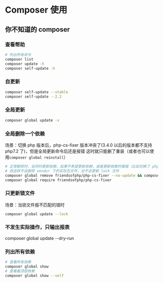 # Composer 使用

## 你不知道的 composer

### 查看帮助

```bash
# 列出所有命令
composer list
composer update -h
composer self-update -h
```

### 自更新

```bash
composer self-update --stable
composer self-update --2.2
```

### 全局更新

```bash
composer global update -v
```

### 全局删除一个依赖

场景：切换 php 版本后，php-cs-fixer 版本冲突了(3.4.0 以后的版本都不支持 php7.2 了)，但是全局更新命令后还是报错
这时就只能删了重装（或者也可以使用`composer global reinstall`）

```bash
# 正常删除时，会同时更新依赖，如果不希望更新依赖，或者更新依赖时报错（比如切换了 php 版本后，有些依赖就会有版本冲突），这时，可以加上 --no-update
# 但这样不会删除 vendor 下的实际包文件，也不会更新 lock 文件
composer global remove friendsofphp/php-cs-fixer --no-update && composer global update --lock
composer global require friendsofphp/php-cs-fixer
```

### 只更新锁文件

场景：当锁文件报不匹配的错时

```bash
composer global update --lock
```

### 不发生实际操作，只输出报表

composer global update --dry-run

### 列出所有依赖

```bash
# 查看所有依赖
composer global show
# 查看最顶层依赖
composer global show --self
```


